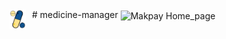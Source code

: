 <img align="left" alt="madman logo" width="26px" src="https://github.com/muzammilkarimi/medicine-manager/blob/master/img/med_man2.png?raw=true" style="padding-right:10px;" />
# medicine-manager


<img align="center" alt="Makpay Home_page" width="auto" height="auto" src="https://vklbphwmappliaigbxsc.supabase.co/storage/v1/object/sign/projects/medman%20home_page.jpg?token=eyJhbGciOiJIUzI1NiIsInR5cCI6IkpXVCJ9.eyJ1cmwiOiJwcm9qZWN0cy9tZWRtYW4gaG9tZV9wYWdlLmpwZyIsImlhdCI6MTY2NjU1Mjc1NiwiZXhwIjoxOTgxOTEyNzU2fQ.J2m1FYXthOWkJSoiu851Qu77MuzenITBXM54Yz8v5ZI" />
